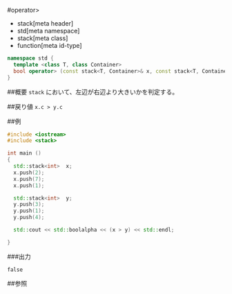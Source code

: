 #operator>
* stack[meta header]
* std[meta namespace]
* stack[meta class]
* function[meta id-type]

```cpp
namespace std {
  template <class T, class Container>
  bool operator> (const stack<T, Container>& x, const stack<T, Container>& y);
}
```

##概要
`stack` において、左辺が右辺より大きいかを判定する。


##戻り値
`x.c > y.c`


##例
```cpp
#include <iostream>
#include <stack>

int main ()
{
  std::stack<int>  x;
  x.push(2);
  x.push(7);
  x.push(1);

  std::stack<int>  y;
  y.push(3);
  y.push(1);
  y.push(4);

  std::cout << std::boolalpha << (x > y) << std::endl;

}
```

###出力
```
false
```

##参照


